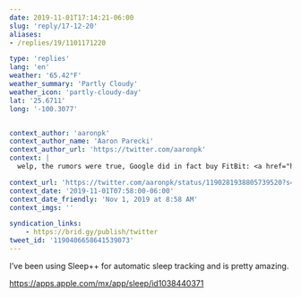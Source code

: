 ```yaml
---
date: 2019-11-01T17:14:21-06:00
slug: 'reply/17-12-20'
aliases:
- /replies/19/1101171220

type: 'replies'
lang: 'en'
weather: '65.42°F'
weather_summary: 'Partly Cloudy'
weather_icon: 'partly-cloudy-day'
lat: '25.6711'
long: '-100.3077'


context_author: 'aaronpk'
context_author_name: 'Aaron Parecki'
context_author_url: 'https://twitter.com/aaronpk'
context: |
  welp, the rumors were true, Google did in fact buy FitBit: <a href="https://www.theverge.com/2019/11/1/20943318/google-fitbit-acquisition-fitness-tracker-announcement">https://www.theverge.com/2019/11/1/20943318/google-fitbit-acquisition-fitness-tracker-announcement</a> I *want* to switch to an Apple watch, but I can't until it has built-in automatic sleep tracking like the FitBit does!

context_url: 'https://twitter.com/aaronpk/status/1190281938805739520?s=12'
context_date: '2019-11-01T07:58:00-06:00'
context_date_friendly: 'Nov 1, 2019 at 8:58 AM'
context_imgs: ''

syndication_links:
    - https://brid.gy/publish/twitter
tweet_id: '1190406658641539073'
---
```

I’ve been using Sleep++ for automatic sleep tracking and is pretty amazing.

https://apps.apple.com/mx/app/sleep/id1038440371
